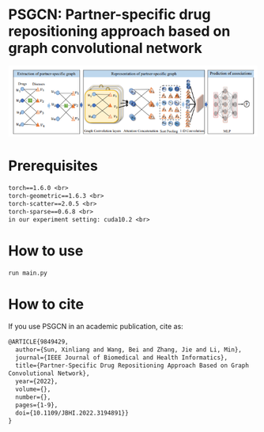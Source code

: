 # PSGCN: Partner-specific drug repositioning approach based on graph convolutional network
<img src="img/flow.png" alt="alt" title="title">

# Prerequisites

```
torch==1.6.0 <br>
torch-geometric==1.6.3 <br>
torch-scatter==2.0.5 <br>
torch-sparse==0.6.8 <br>
in our experiment setting: cuda10.2 <br>
```

# How to use
```
run main.py
```
# How to cite

If you use PSGCN in an academic publication, cite as:
```
@ARTICLE{9849429,
  author={Sun, Xinliang and Wang, Bei and Zhang, Jie and Li, Min},
  journal={IEEE Journal of Biomedical and Health Informatics}, 
  title={Partner-Specific Drug Repositioning Approach Based on Graph Convolutional Network}, 
  year={2022},
  volume={},
  number={},
  pages={1-9},
  doi={10.1109/JBHI.2022.3194891}}
}
```

